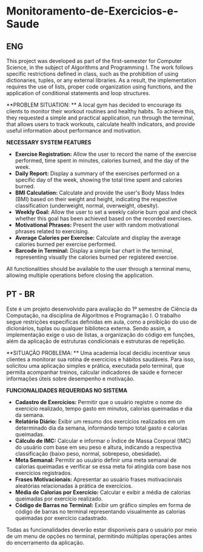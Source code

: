 # Monitoramento-de-Exercicios-e-Saude

## ENG

This project was developed as part of the first-semester for Computer Science, in the subject of Algorithms and Programming I. The work follows specific restrictions defined in class, such as the prohibition of using dictionaries, tuples, or any external libraries. As a result, the implementation requires the use of lists, proper code organization using functions, and the application of conditional statements and loop structures.

**PROBLEM SITUATION: **
A local gym has decided to encourage its clients to monitor their workout routines and healthy habits. To achieve this, they requested a simple and practical application, run through the terminal, that allows users to track workouts, calculate health indicators, and provide useful information about performance and motivation.

**NECESSARY SYSTEM FEATURES**
  - **Exercise Registration:** Allow the user to record the name of the exercise performed, time spent in minutes, calories burned, and the day of the week.
  - **Daily Report:** Display a summary of the exercises performed on a specific day of the week, showing the total time spent and calories burned.
  - **BMI Calculation:** Calculate and provide the user's Body Mass Index (BMI) based on their weight and height, indicating the respective classification (underweight, normal, overweight, obesity).
  - **Weekly Goal:** Allow the user to set a weekly calorie burn goal and check whether this goal has been achieved based on the recorded exercises.
  - **Motivational Phrases:** Present the user with random motivational phrases related to exercising.
  - **Average Calories per Exercise:** Calculate and display the average calories burned per exercise performed.
  - **Barcode in Terminal:** Display a simple bar chart in the terminal, representing visually the calories burned per registered exercise.

All functionalities should be available to the user through a terminal menu, allowing multiple operations before closing the application.

## PT - BR

Este é um projeto desenvolvido para avaliação do 1º semestre de Ciência da Computação, na disciplina de Algoritmos e Programação I. O trabalho segue restrições específicas definidas em aula, como a proibição do uso de dicionários, tuplas ou qualquer biblioteca externa. Sendo assim, a implementação exige o uso de listas, a organização do código em funções, além da aplicação de estruturas condicionais e estruturas de repetição.

**SITUAÇÃO PROBLEMA: **
Uma academia local decidiu incentivar seus clientes a monitorar sua rotina de exercícios e hábitos saudáveis. Para isso, solicitou uma aplicação simples e prática, executada pelo terminal, que permita acompanhar treinos, calcular indicadores de saúde e fornecer informações úteis sobre desempenho e motivação.

**FUNCIONALIDADES REQUERIDAS NO SISTEMA**
  - **Cadastro de Exercícios:** Permitir que o usuário registre o nome do exercício realizado, tempo gasto em minutos, calorias queimadas e dia da semana.
  - **Relatório Diário:** Exibir um resumo dos exercícios realizados em um determinado dia da semana, informando tempo total gasto e calorias queimadas.
  - **Cálculo de IMC:** Calcular e informar o Índice de Massa Corporal (IMC) do usuário com base em seu peso e altura, indicando a respectiva classificação (baixo peso, normal, sobrepeso, obesidade).
  - **Meta Semanal:** Permitir ao usuário definir uma meta semanal de calorias queimadas e verificar se essa meta foi atingida com base nos exercícios registrados.
  - **Frases Motivacionais:** Apresentar ao usuário frases motivacionais aleatórias relacionadas à prática de exercícios.
  - **Média de Calorias por Exercício:** Calcular e exibir a média de calorias queimadas por exercício realizado.
  - **Código de Barras no Terminal:** Exibir um gráfico simples em forma de código de barras no terminal representando visualmente as calorias queimadas por exercício cadastrado. 

Todas as funcionalidades deverão estar disponíveis para o usuário por meio de um menu de opções no terminal, permitindo múltiplas operações antes do encerramento da aplicação.


